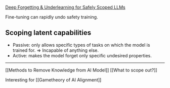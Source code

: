 [Deep Forgetting  & Underlearning for Safely Scoped LLMs](https://www.alignmentforum.org/posts/mFAvspg4sXkrfZ7FA/deep-forgetting-and-unlearning-for-safely-scoped-llms)

Fine-tuning can rapidly undo safety training.
## Scoping latent capabilities
- Passive: only allows specific types of tasks on which the model is trained for.
  $\Rightarrow$ Incapable of anything else.
- Active: makes the model forget only specific undesired properties.

---

[[Methods to Remove Knowledge from AI Model]]
[[What to scope out?]]


Interesting for [[Gametheory of AI Alignment]]